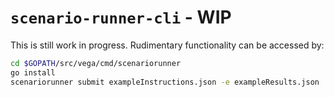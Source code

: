 # `scenario-runner-cli` - WIP

This is still work in progress. Rudimentary functionality can be accessed by:

```bash
cd $GOPATH/src/vega/cmd/scenariorunner
go install
scenariorunner submit exampleInstructions.json -e exampleResults.json
```
